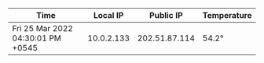 | Time     | Local IP | Public IP | Temperature |
| ----------- | ----------- | ----------- | ----------- |
| Fri 25 Mar 2022 04:30:01 PM +0545      | 10.0.2.133     | 202.51.87.114  | 54.2° |
